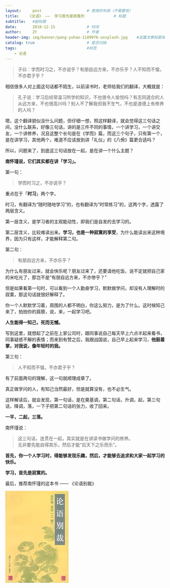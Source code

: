 ```yaml
---
layout:     post                    # 使用的布局（不需要改）
title:    《论语》 ——  学习首先是寂寞的             # 标题 
subtitle:   #副标题
date:       2018-12-15              # 时间
author:     ZY                      # 作者
header-img: img/banner/pang-yuhao-1189976-unsplash.jpg    #这篇文章标题背景图片
catalog: true                       # 是否归档
tags:                               #标签
    - 论语
---
```


> 子曰：学而时习之，不亦说乎？有朋自远方来，不亦乐乎？人不知而不愠，不亦君子乎？  

相信很多人对上面这句话都不陌生，以前读书时，老师给我们的翻译，大概就是：

> 孔子说：学习后经常温习所学的知识，不也很令人愉悦吗？有志同道合的人从远方来，不也很高兴吗？别人不了解我但我不生气，不也是道德上有修养的人吗？

嗯，这个翻译貌似没什么问题，但仔细一想，照这样翻译，就会觉得这三句话之间，没什么联系，好像三句话，讲的是三件不同的事情，一个讲学习，一个讲交友，一个讲修养，况且这整个长句是在《学而》篇，而这三个句子，只有第一个，是在讲学习，其他两个，难道不应该放到讲「礼仪」的《八佾》篇更合适吗？  

所以，问题来了，到底这三句话放在一起，是在讲一个什么主题？  

**南怀瑾说，它们其实都在讲「学习」。**  

第一句：  
> 学而时习之，不亦说乎？

重点在于「**时习**」两个字。  

时习，有翻译为“随时随地学习”的，也有翻译为“时常练习”的，这两个字，透露了两层含义。  

第一层含义，是学习者的主观能动性，即我们是自发的去学习的。  

第二层含义，比较难读出来。**学习，也是一种寂寞的享受**，为什么能读出来这种境界，因为只有这样，才能解释第二句。  

第二句：  
> 有朋自远方来，不亦乐乎？  

为什么有朋友过来，就会快乐呢？朋友过来了，还要请他吃饭，说不定就把自己家的米吃光了，那岂不是“有朋自远方来，不亦惨乎？”  

但是如果看第一句时，可以看到一个人勤奋学习，默默做学问，却没有人理解时的寂寞，那这句话就很好解释了。  

你一个人默默学习着，周围的人都不明白，你这么努力，是为了什么。这时候知己来了，拍拍你的肩膀，说，来，一起学习吧。  

**人生能得一知己，死而无憾。**  

写到这里，就想起了之前在上家公司时，跟同事说自己每天早上六点半起来看书，同事疑惑不解的表情；而来到有赞之后，我跟战国说，自己早上起来学习，**他鼓着掌，对我说，像年轻时的我。** 

第三句：  
> 人不知而不愠，不亦君子乎？

有了前面两句的理解，这一句就顺理成章了。  

真正做学问的人，有知己当然最好，但是就算没有，也不必生气。  

这样解读后，就会发现，第一句话，是在奠基调，第二句话，升调，起，第三句话，降调，落，一下子把第二句话的张力，收了回来。  

**一平，二起，三落。**  

南怀瑾说：  
> 这三句话，连贯在一起，其实就是在讲读书做学问的修养。  
> 无非要先能自得其乐，然后才能“后天下之乐而乐”。  

**首先，你一个人学习时，得能够发现乐趣，然后，才能够去追求和大家一起学习的快乐。**  

**学习，首先是寂寞的。**  

最后，推荐南怀瑾的这本书 —— 《论语别裁》  

![](/img/post/2018-12-15-lun-yu/lunyubiecai.jpeg)  







